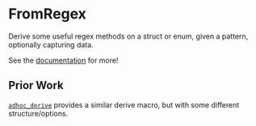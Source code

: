# FromRegex

Derive some useful regex methods on a struct or enum, given a pattern, optionally capturing data.

See the [documentation](https://docs.rs/from_regex) for more!

## Prior Work

[`adhoc_derive`](https://github.com/df5602/adhoc_derive) provides a similar derive macro, but with some different structure/options.
